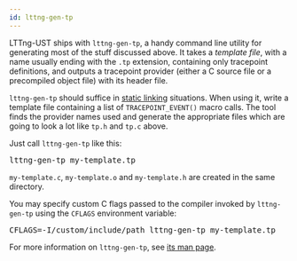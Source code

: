 ```yaml
---
id: lttng-gen-tp
---
```


LTTng-UST ships with `lttng-gen-tp`, a handy command line utility for
generating most of the stuff discussed above. It takes a _template file_,
with a name usually ending with the `.tp` extension, containing only
tracepoint definitions, and outputs a tracepoint provider (either a C
source file or a precompiled object file) with its header file.

`lttng-gen-tp` should suffice in [static linking](#doc-static-linking)
situations. When using it, write a template file containing a list of
`TRACEPOINT_EVENT()` macro calls. The tool finds the provider names
used and generate the appropriate files which are going to look a lot
like `tp.h` and `tp.c` above.

Just call `lttng-gen-tp` like this:

<pre class="term">
lttng-gen-tp my-template.tp
</pre>

`my-template.c`, `my-template.o` and `my-template.h` are created
in the same directory.

You may specify custom C flags passed to the compiler invoked by
`lttng-gen-tp` using the `CFLAGS` environment variable:

<pre class="term">
CFLAGS=-I/custom/include/path lttng-gen-tp my-template.tp
</pre>

For more information on `lttng-gen-tp`, see
<a href="/man/1/lttng-gen-tp/v2.7" class="ext">its man page</a>.

